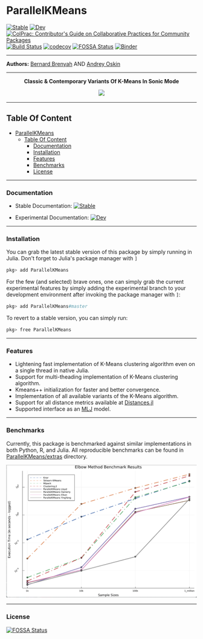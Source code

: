 # ParallelKMeans

[![Stable](https://img.shields.io/badge/docs-stable-blue.svg)](https://PyDataBlog.github.io/ParallelKMeans.jl/stable)
[![Dev](https://img.shields.io/badge/docs-dev-blue.svg)](https://PyDataBlog.github.io/ParallelKMeans.jl/dev)
[![ColPrac: Contributor's Guide on Collaborative Practices for Community Packages](https://img.shields.io/badge/ColPrac-Contributor's%20Guide-blueviolet)](https://github.com/SciML/ColPrac)
[![Build Status](https://github.com/PyDataBlog/ParallelKMeans.jl/actions/workflows/CI.yml/badge.svg)](https://github.com/PyDataBlog/ParallelKMeans.jl/actions)
[![codecov](https://codecov.io/gh/PyDataBlog/ParallelKMeans.jl/branch/master/graph/badge.svg?token=799USS6BPH)](https://codecov.io/gh/PyDataBlog/ParallelKMeans.jl)
[![FOSSA Status](https://app.fossa.com/api/projects/git%2Bgithub.com%2FPyDataBlog%2FParallelKMeans.jl.svg?type=shield)](https://app.fossa.com/projects/git%2Bgithub.com%2FPyDataBlog%2FParallelKMeans.jl?ref=badge_shield)
[![Binder](https://mybinder.org/badge_logo.svg)](https://mybinder.org/v2/gh/PyDataBlog/ParallelKMeans.jl/master)
_________________________________________________________________________________________________________
**Authors:** [Bernard Brenyah](https://www.linkedin.com/in/bbrenyah/) AND [Andrey Oskin](https://www.linkedin.com/in/andrej-oskin-b2b03959/)
_________________________________________________________________________________________________________

<div align="center">
    <b>Classic & Contemporary Variants Of K-Means In Sonic Mode</b>
</div>

<p align="center">
  <img src="https://user-images.githubusercontent.com/2630519/80216880-70b60b00-8647-11ea-913b-7977ef1c156c.gif">
</p>

_________________________________________________________________________________________________________

## Table Of Content

- [ParallelKMeans](#parallelkmeans)
  - [Table Of Content](#table-of-content)
    - [Documentation](#documentation)
    - [Installation](#installation)
    - [Features](#features)
    - [Benchmarks](#benchmarks)
    - [License](#license)

_________________________________________________________________________________________________________

### Documentation

- Stable Documentation: [![Stable](https://img.shields.io/badge/docs-stable-blue.svg)](https://PyDataBlog.github.io/ParallelKMeans.jl/stable)

- Experimental Documentation: [![Dev](https://img.shields.io/badge/docs-dev-blue.svg)](https://PyDataBlog.github.io/ParallelKMeans.jl/dev)

_________________________________________________________________________________________________________

### Installation

You can grab the latest stable version of this package by simply running in Julia.
Don't forget to Julia's package manager with `]`

```julia
pkg> add ParallelKMeans
```

For the few (and selected) brave ones, one can simply grab the current experimental features by simply adding the experimental branch to your development environment after invoking the package manager with `]`:

```julia
pkg> add ParallelKMeans#master
```

To revert to a stable version, you can simply run:

```julia
pkg> free ParallelKMeans
```

_________________________________________________________________________________________________________

### Features

- Lightening fast implementation of K-Means clustering algorithm even on a single thread in native Julia.
- Support for multi-theading implementation of K-Means clustering algorithm.
- Kmeans++ initialization for faster and better convergence.
- Implementation of all available variants of the K-Means algorithm.
- Support for all distance metrics available at [Distances.jl](https://github.com/JuliaStats/Distances.jl)
- Supported interface as an [MLJ](https://github.com/alan-turing-institute/MLJ.jl#available-models) model.

_________________________________________________________________________________________________________

### Benchmarks

Currently, this package is benchmarked against similar implementations in both Python, R, and Julia. All reproducible benchmarks can be found in [ParallelKMeans/extras](https://github.com/PyDataBlog/ParallelKMeans.jl/tree/master/extras) directory.

![benchmark_image.png](docs/src/benchmark_image.png)
_________________________________________________________________________________________________________

### License

[![FOSSA Status](https://app.fossa.com/api/projects/git%2Bgithub.com%2FPyDataBlog%2FParallelKMeans.jl.svg?type=large)](https://app.fossa.com/projects/git%2Bgithub.com%2FPyDataBlog%2FParallelKMeans.jl?ref=badge_large)
